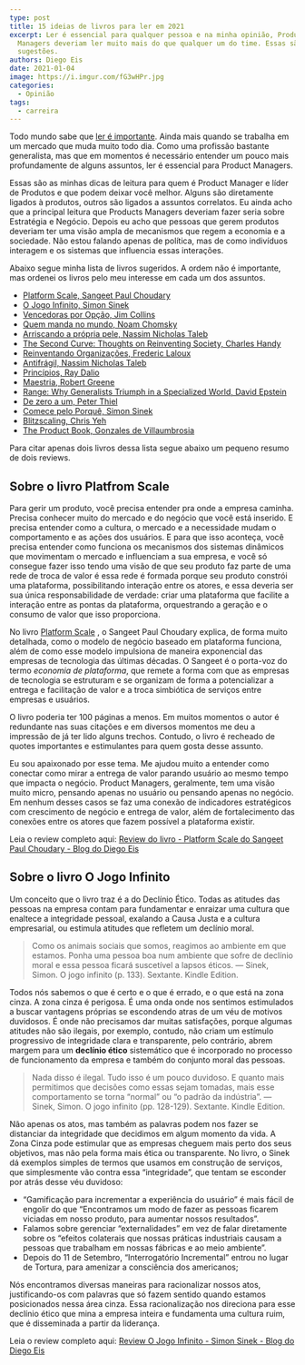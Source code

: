 ```yaml
---
type: post
title: 15 ideias de livros para ler em 2021
excerpt: Ler é essencial para qualquer pessoa e na minha opinião, Product
  Managers deveriam ler muito mais do que qualquer um do time. Essas são minhas
  sugestões.
authors: Diego Eis
date: 2021-01-04
image: https://i.imgur.com/fG3wHPr.jpg
categories:
  - Opinião
tags:
  - carreira
---
```

Todo mundo sabe que [ler é importante](https://www.inc.com/glenn-leibowitz/this-is-true-power-of-reading-according-to-2-deep-thinkers-on-subject.html). Ainda mais quando se trabalha em um mercado que muda muito todo dia. Como uma profissão bastante generalista, mas que em momentos é necessário entender um pouco mais profundamente de alguns assuntos, ler é essencial para Product Managers.

Essas são as minhas dicas de leitura para quem é Product Manager e líder de Produtos e que podem deixar você melhor. Alguns são diretamente ligados à produtos, outros são ligados a assuntos correlatos. Eu ainda acho que a principal leitura que Products Managers deveriam fazer seria sobre Estratégia e Negócio. Depois eu acho que pessoas que gerem produtos deveriam ter uma visão ampla de mecanismos que regem a economia e a sociedade. Não estou falando apenas de política, mas de como indivíduos interagem e os sistemas que influencia essas interações. 

Abaixo segue minha lista de livros sugeridos. A ordem não é importante, mas ordenei os livros pelo meu interesse em cada um dos assuntos. 

- [Platform Scale, Sangeet Paul Choudary](https://amzn.to/37TLX9x)
- [O Jogo Infinito, Simon Sinek](https://amzn.to/2WTquXG)
- [Vencedoras por Opção, Jim Collins](https://amzn.to/2KV0Cbn)
- [Quem manda no mundo, Noam Chomsky](https://amzn.to/2WSlGlI)
- [Arriscando a própria pele, Nassim Nicholas Taleb](https://amzn.to/37QkqFP)
- [The Second Curve: Thoughts on Reinventing Society,  Charles Handy](https://amzn.to/3aOXYyD)
- [Reinventando Organizações, Frederic Laloux](https://amzn.to/3hzNTHz)
- [Antifrágil, Nassim Nicholas Taleb](https://amzn.to/3rsm4oS)
- [Princípios, Ray Dalio](https://amzn.to/3hpWNHy)
- [Maestria, Robert Greene](https://amzn.to/3nX1E5f)
- [Range: Why Generalists Triumph in a Specialized World, David Epstein](https://amzn.to/2KYgKJa)
- [De zero a um, Peter Thiel](https://amzn.to/3rt6MAp)
- [Comece pelo Porquê, Simon Sinek](https://amzn.to/2Jsp2Zu)
- [Blitzscaling, Chris Yeh](https://amzn.to/37Ueiww)
- [The Product Book, Gonzales de Villaumbrosia](https://amzn.to/2WPkAXF)

Para citar apenas dois livros dessa lista segue abaixo um pequeno resumo de dois reviews. 

## Sobre o livro Platfrom Scale

Para gerir um produto, você precisa entender pra onde a empresa caminha. Precisa conhecer muito do mercado e do negócio que você está inserido. E precisa entender como a cultura, o mercado e a necessidade mudam o comportamento e as ações dos usuários. E para que isso aconteça, você precisa entender como funciona os mecanismos dos sistemas dinâmicos que movimentam o mercado e influenciam a sua empresa, e você só consegue fazer isso tendo uma visão de que seu produto faz parte de uma rede de troca de valor é essa rede é formada porque seu produto constrói uma plataforma, possibilitando interação entre os atores, e essa deveria ser sua única responsabilidade de verdade: criar uma plataforma que facilite a interação entre as pontas da plataforma, orquestrando a geração e o consumo de valor que isso proporciona.

No livro  [Platform Scale](https://amzn.to/375EZN8) , o Sangeet Paul Choudary explica, de forma muito detalhada, como o modelo de negócio baseado em plataforma funciona, além de como esse modelo impulsiona de maneira exponencial das empresas de tecnologia das últimas décadas. O Sangeet é o porta-voz do termo *economia de plataforma*, que remete a forma com que as empresas de tecnologia se estruturam e se organizam de forma a potencializar a entrega e facilitação de valor e a troca simbiótica de serviços entre empresas e usuários.

O livro poderia ter 100 páginas a menos. Em muitos momentos o autor é redundante nas suas citações e em diversos momentos me deu a impressão de já ter lido alguns trechos. Contudo, o livro é recheado de quotes importantes e estimulantes para quem gosta desse assunto.

Eu sou apaixonado por esse tema. Me ajudou muito a entender como conectar como mirar a entrega de valor parando usuário ao mesmo tempo que impacta o negócio. Product Managers, geralmente, tem uma visão muito micro, pensando apenas no usuário ou pensando apenas no negócio. Em nenhum desses casos se faz uma conexão de indicadores estratégicos com crescimento de negócio e entrega de valor, além de fortalecimento das conexões entre os atores que fazem possível a plataforma existir.

Leia o review completo aqui: [Review do livro - Platform Scale do Sangeet Paul Choudary - Blog do Diego Eis](https://diegoeis.com/review-livro-platform-scale/)

## Sobre o livro O Jogo Infinito

Um conceito que o livro traz é a do Declínio Ético. Todas as atitudes das pessoas na empresa contam para fundamentar e enraizar uma cultura que enaltece a integridade pessoal, exalando a Causa Justa e a cultura empresarial, ou estimula atitudes que refletem um declínio moral.

> Como os animais sociais que somos, reagimos ao ambiente em que estamos. Ponha uma pessoa boa num ambiente que sofre de declínio moral e essa pessoa ficará suscetível a lapsos éticos. — Sinek, Simon. O jogo infinito (p. 133). Sextante. Kindle Edition.

Todos nós sabemos o que é certo e o que é errado, e o que está na zona cinza. A zona cinza é perigosa. É uma onda onde nos sentimos estimulados a buscar vantagens próprias se escondendo atras de um véu de motivos duvidosos. É onde não precisamos dar muitas satisfações, porque algumas atitudes não são ilegais, por exemplo, contudo, não criam um estímulo progressivo de integridade clara e transparente, pelo contrário, abrem margem para um **declínio ético** sistemático que é incorporado no processo de funcionamento da empresa e também do conjunto moral das pessoas.

> Nada disso é ilegal. Tudo isso é um pouco duvidoso. E quanto mais permitimos que decisões como essas sejam tomadas, mais esse comportamento se torna “normal” ou “o padrão da indústria”. — Sinek, Simon. O jogo infinito (pp. 128-129). Sextante. Kindle Edition.

Não apenas os atos, mas também as palavras podem nos fazer se distanciar da integridade que decidimos em algum momento da vida. A Zona Cinza pode estimular que as empresas cheguem mais perto dos seus objetivos, mas não pela forma mais ética ou transparente. No livro, o Sinek dá exemplos simples de termos que usamos em construção de serviços, que simplesmente vão contra essa “integridade”, que tentam se esconder por atrás desse véu duvidoso:

* “Gamificação para incrementar a experiência do usuário” é mais fácil de engolir do que “Encontramos um modo de fazer as pessoas ficarem viciadas em nosso produto, para aumentar nossos resultados”.
* Falamos sobre gerenciar “externalidades” em vez de falar diretamente sobre os “efeitos colaterais que nossas práticas industriais causam a pessoas que trabalham em nossas fábricas e ao meio ambiente”.
* Depois do 11 de Setembro, “Interrogatório Incremental” entrou no lugar de Tortura, para amenizar a consciência dos americanos;

Nós encontramos diversas maneiras para racionalizar nossos atos, justificando-os com palavras que só fazem sentido quando estamos posicionados nessa área cinza. Essa racionalização nos direciona para esse declínio ético que mina a empresa inteira e fundamenta uma cultura ruim, que é disseminada a partir da liderança.

Leia o review completo aqui: [Review O Jogo Infinito - Simon Sinek - Blog do Diego Eis](https://diegoeis.com/review-o-jogo-infinito-simon-sinek/)

